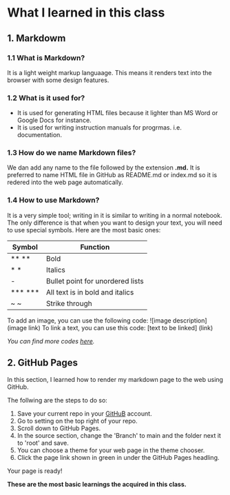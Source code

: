 # What I learned in this class
## 1. Markdowm
### 1.1 What is Markdown?
It is a light weight markup languaage. This means it renders text into the browser with some design features. 
### 1.2 What is it used for?
* It is used for generating HTML files because it lighter than MS Word or Google Docs for instance.
* It is used for writing instruction manuals for progrmas. i.e. documentation.
### 1.3 How do we name  Markdown files?
We dan add any name to the file followed by the extension **.md.** It is preferred to name HTML file in GitHub as README.md or index.md so it is redered into the web page automatically. 
### 1.4 How to use Markdown?
It is a very simple tool; writing in it is similar to writing in a normal notebook. The only difference is that when you want to design your text, you will need to use special symbols. Here are the most basic ones: 

Symbol | Function
----------- | --------
** ** | Bold
\* \* | Italics
\- | Bullet point for unordered lists
\*** \*** | All text is in bold and italics
\~ \~ | Strike through          


To add an image, you can use the following code: \![image description] (image link)
To link a text, you can use this code: \[text to be linked] (link)

*You can find more codes [here](https://docs.github.com/en/free-pro-team@latest/github/writing-on-github/basic-writing-and-formatting-syntax).*

## 2. GitHub Pages

In this section, I learned how to render my markdown page to the web using GitHub. 

The follwing are the steps to do so:

1. Save your current repo in your [GitHuB](https://github.com/) account.
2. Go to setting on the top right of your repo. 
3. Scroll down to GitHub Pages.
4. In the source section, change the 'Branch' to main and the folder next it to 'root' and save.
5. You can choose a theme for your web page in the theme chooser. 
6. Click the page link shown in green in under the GitHub Pages headling. 

Your page is ready! 

**These are the most basic learnings the acquired in this class.**


 


